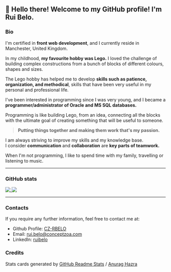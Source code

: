 ## 👋 Hello there! Welcome to my GitHub profile! I'm Rui Belo.

### Bio

I'm certified in **front web development**, and I currently reside in Manchester, United Kingdom.

In my childhood, **my favourite hobby was Lego.** I loved the challenge of building complex constructions from a bunch of blocks of different colours, shapes and sizes.  

The Lego hobby has helped me to develop **skills such as patience, organization, and methodical**, skills that have been very useful in my personal and professional life.

I've been interested in programming since I was very young, and I became a **programmer/administrator of Oracle and MS SQL databases.**

Programming is like building Lego, from an idea, connecting all the blocks with the ultimate goal of creating something that will be useful to someone.

>**Putting things together and making them work that's my passion.**

I am always striving to improve my skills and my knowledge base.  
I consider **communication** and **collaboration** are **key parts of teamwork.**

When I'm not programming, I like to spend time with my family, travelling or listening to music.

---

### GitHub stats
<div align="left">
<a href="https://github.com/CZ-RBelo/">
  <img align= "top" src="https://github-readme-stats.vercel.app/api/top-langs/?username=cz-rbelo&theme=graywhite" />
</a>
<a href="https://github.com/CZ-RBelo/">
  <img align= "top" src="https://github-readme-stats.vercel.app/api?username=cz-rbelo&show_icons=true&theme=graywhite" />
</a>
</div>

---

### Contacts

If you require any further information, feel free to contact me at:
 
* Github Profile: [CZ-RBELO](https://github.com/CZ-RBelo/)  
* Email: [rui.belo@conceptzoa.com](mailto:rui.belo@conceptzoa.com)
* LinkedIn: [ruibelo](https://linkedin.com/in/ruibelo)

### Credits

Stats cards generated by [GitHub Readme Stats](https://github.com/anuraghazra/github-readme-stats) / [Anurag Hazra](https://github.com/anuraghazra)

<!--
**CZ-RBelo/CZ-RBelo** is a ✨ _special_ ✨ repository because its `README.md` (this file) appears on your GitHub profile.

Here are some ideas to get you started:

- 🔭 I’m currently working on ...
- 🌱 I’m currently learning ...
- 👯 I’m looking to collaborate on ...
- 🤔 I’m looking for help with ...
- 💬 Ask me about ...
- 📫 How to reach me: ...
- 😄 Pronouns: ...
- ⚡ Fun fact: ...
-->
